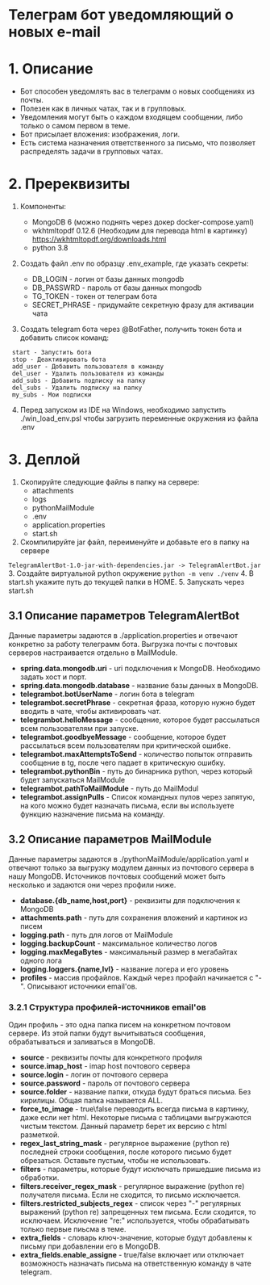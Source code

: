 # Телеграм бот уведомляющий о новых e-mail


# 1. Описание
- Бот способен уведомлять вас в телеграмм о новых сообщениях из почты.
- Полезен как в личных чатах, так и в групповых.
- Уведомления могут быть о каждом входящем сообщении, либо только о самом первом в теме.
- Бот присылает вложения: изображения, логи.
- Есть система назначения ответственного за письмо, что позволяет распределять задачи в групповых чатах.

# 2. Пререквизиты
1. Компоненты: 
   - MongoDB 6 (можно поднять через докер docker-compose.yaml) 
   - wkhtmltopdf 0.12.6 (Необходим для перевода html в картинку) https://wkhtmltopdf.org/downloads.html
   - python 3.8 
   
2. Создать файл .env по образцу .env_example, где указать секреты:
   - DB_LOGIN - логин от базы данных mongodb
   - DB_PASSWRD - пароль от базы данных mongodb
   - TG_TOKEN - токен от телеграм бота
   - SECRET_PHRASE - придумайте секретную фразу для активации чата

3. Создать telegram бота через @BotFather, получить токен бота и добавить список команд:
  ```
   start - Запустить бота
   stop - Деактивировать бота
   add_user - Добавить пользователя в команду
   del_user - Удалить пользователя из команды
   add_subs - Добавить подписку на папку
   del_subs - Удалить подписку на папку
   my_subs - Мои подписки
   ```
4. Перед запуском из IDE на Windows, необходимо запустить ./win_load_env.psl чтобы загрузить переменные окружения из файла .env


# 3. Деплой
1. Скопируйте следующие файлы в папку на сервере:
   - attachments
   - logs
   - pythonMailModule
   - .env
   - application.properties
   - start.sh
2. Скомпилируйте jar файл, переименуйте и добавьте его в папку на сервере 

`TelegramAlertBot-1.0-jar-with-dependencies.jar -> TelegramAlertBot.jar` 
3. Создайте виртуальной python окружение
`python -m venv ./venv`
4. В start.sh укажите путь до текущей папки в HOME.
5. Запускать через start.sh


## 3.1 Описание параметров TelegramAlertBot
Данные параметры задаются в ./application.properties и отвечают конкретно за работу телеграмм бота.
Выгрузка почты с почтовых серверов настраивается отдельно в MailModule.

- **spring.data.mongodb.uri** - uri подключения к MongoDB. Необходимо задать хост и порт.
- **spring.data.mongodb.database** - название базы данных в MongoDB.
- **telegrambot.botUserName** - логин бота в telegram
- **telegrambot.secretPhrase** - секретная фраза, которую нужно будет вводить в чате, чтобы активировать чат.
- **telegrambot.helloMessage** - сообщение, которое будет рассылаться всем пользователям при запуске.
- **telegrambot.goodbyeMessage** - сообщение, которое будет рассылаться всем пользователям при критической ошибке.
- **telegrambot.maxAttemptsToSend** - количество попыток отправить сообщение в tg, после чего падает в критическую ошибку.
- **telegrambot.pythonBin** - путь до бинарника python, через который будет запускаться MailModule
- **telegrambot.pathToMailModule** - путь до MailModul
- **telegrambot.assignPulls** - Список командных пулов через запятую, на кого можно будет назначать письма, если 
вы используете функцию назначение письма на команду.


## 3.2 Описание параметров MailModule 
Данные параметры задаются в ./pythonMailModule/application.yaml и отвечают только 
за выгрузку модулем данных из почтового сервера в нашу MongoDB.
Источников почтовых сообщений может быть несколько и задаются они через профили ниже.

- **database.{db_name,host,port}** - реквизиты для подключения к MongoDB
- **attachments.path** - путь для сохранения вложений и картинок из писем
- **logging.path** - путь для логов от MailModule
- **logging.backupCount** - максимальное количество логов
- **logging.maxMegaBytes** - максимальный размер в мегабайтах одного лога 
- **logging.loggers.{name,lvl}** - название логера и его уровень
- **profiles** - массив профайлов. Каждый через профайл начинается с "-". Описывают источники email'ов.

### 3.2.1 Структура профилей-источников email'ов
Один профиль - это одна папка писем на конкретном почтовом сервере.
Из этой папки будут вычитываться сообщения, обрабатываться и заливаться в MongoDB.

  - **source** - реквизиты почты для конкретного профиля
  - **source.imap_host** - imap host почтового сервера
  - **source.login** - логин от почтового сервера
  - **source.password** - пароль от почтового сервера
  - **source.folder** - название папки, откуда будут браться письма. Без кирилицы. Общая папка называется ALL.
  - **force_to_image** - true\false переводить всегда письма в картинку, даже если нет html. Некоторые письма с таблицами выгружаются чистым текстом. Данный параметр берет их версию с html разметкой.
  - **regex_last_string_mask** - регулярное выражение (python re) последней строки сообщения, после которого письмо будет обрезаться. Оставьте пустым, чтобы не использовать.
  - **filters** - параметры, которые будут исключать пришедшие письма из обработки.
  - **filters.receiver_regex_mask** - регулярное выражение (python re) получателя письма. Если не сходится, то письмо исключается.
  - **filters.restricted_subjects_regex** - список через "-" регулярных выражений (python re) запрещенных тем письма. Если сходится, то исключаем. Исключение "re:" используется, чтобы обрабатывать только первые пиьсма в теме.
  - **extra_fields** - словарь ключ-значение, которые будут добавлены к письму при добавлении его в MongoDB.
  - **extra_fields.enable_assigne** - true/false включает или отключает возможность назначать письма на ответственную команду в чате telegram.







